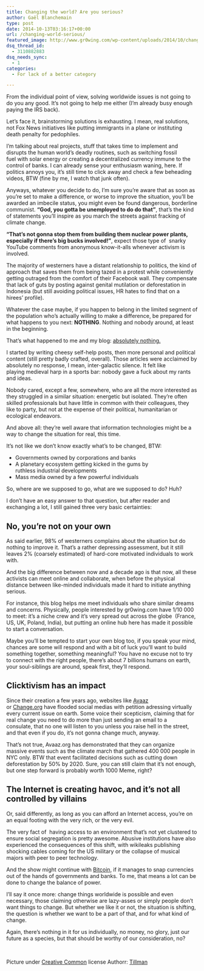 ```yaml
---
title: Changing the world? Are you serious?
author: Gaël Blanchemain
type: post
date: 2014-10-13T03:16:17+00:00
url: /changing-world-serious/
featured_image: http://www.gr0wing.com/wp-content/uploads/2014/10/changer-le-monde-.jpg
dsq_thread_id:
  - 3110882883
dsq_needs_sync:
  - 1
categories:
  - For lack of a better category

---
```

From the individual point of view, solving worldwide issues is not going to do you any good. It&#8217;s not going to help me either (I&#8217;m already busy enough paying the IRS back).

Let&#8217;s face it, brainstorming solutions is exhausting. I mean, real solutions, not Fox News initiatives like putting immigrants in a plane or instituting death penalty for pedophiles.

I&#8217;m talking about real projects, stuff that takes time to implement and disrupts the human world&#8217;s deadly routines, such as switching fossil fuel with solar energy or creating a decentralized currency immune to the control of banks. I can already sense your enthusiasm waning, here. If politics annoys you, it&#8217;s still time to click away and check a few beheading videos, BTW (fine by me, I watch that junk often).

Anyways, whatever you decide to do, I&#8217;m sure you&#8217;re aware that as soon as you&#8217;re set to make a difference, or worse to improve the situation, you&#8217;ll be awarded an imbecile status, you might even be found dangerous, borderline communist. **&#8220;God, you gotta be unemployed to do do that&#8221;**, that&#8217;s the kind of statements you&#8217;ll inspire as you march the streets against fracking of climate change.

**&#8220;That&#8217;s not gonna stop them from building them nuclear power plants, especially if there&#8217;s big bucks involved!&#8221;**, expect those type of  snarky YouTube comments from anonymous know-it-alls whenever activism is involved.

The majority of westerners have a distant relationship to politics, the kind of approach that saves them from being tazed in a protest while conveniently getting outraged from the comfort of their Facebook wall. They compensate that lack of guts by posting against genital mutilation or deforestation in Indonesia (but still avoiding political issues, HR hates to find that on a hirees&#8217; profile).

Whatever the case maybe, if you happen to belong in the limited segment of the population who&#8217;s actually willing to make a difference, be prepared for what happens to you next: **NOTHING**. Nothing and nobody around, at least in the beginning.

That&#8217;s what happened to me and my blog: <span style="text-decoration: underline;">absolutely nothing.</span>

I started by writing cheesy self-help posts, then more personal and political content (still pretty badly crafted, overall). Those articles were acclaimed by absolutely no response, I mean, inter-galactic silence. It felt like playing medieval harp in a sports bar: nobody gave a fuck about my rants and ideas.

Nobody cared, except a few, somewhere, who are all the more interested as they struggled in a similar situation: energetic but isolated. They&#8217;re often skilled professionals but have little in common with their colleagues, they like to party, but not at the expense of their political, humanitarian or ecological endeavors.

And above all: they&#8217;re well aware that information technologies might be a way to change the situation for real, this time.

It&#8217;s not like we don&#8217;t know exactly what&#8217;s to be changed, BTW:

  * Governments owned by corporations and banks
  * A planetary ecosystem getting kicked in the gums by ruthless industrial developments
  * Mass media owned by a few powerful individuals

So, where are we supposed to go, what are we supposed to do? Huh?

I don&#8217;t have an easy answer to that question, but after reader and exchanging a lot, I still gained three very basic certainties:

## No, you&#8217;re not on your own

As said earlier, 98% of westerners complains about the situation but do nothing to improve it. That&#8217;s a rather depressing assessment, but it still leaves 2% (coarsely estimated) of hard-core motivated individuals to work with.

And the big difference between now and a decade ago is that now, all these activists can meet online and collaborate, when before the physical distance between like-minded individuals made it hard to initiate anything serious.

For instance, this blog helps me meet individuals who share similar dreams and concerns. Physically, people interested by gr0wing.com have 1/10 000 to meet: it&#8217;s a niche crew and it&#8217;s very spread out across the globe  (France, US, UK, Poland, India), but putting an online hub here has made it possible to start a conversation.

Maybe you&#8217;ll be tempted to start your own blog too, if you speak your mind, chances are some will respond and with a bit of luck you&#8217;ll want to build something together, something meaningful? You have no excuse not to try to connect with the right people, there&#8217;s about 7 billions humans on earth, your soul-siblings are around, speak first, they&#8217;ll respond.

## Clicktivism has an impact

Since their creation a few years ago, websites like <a href="https://secure.avaaz.org/fr/" target="_blank">Avaaz</a> or <a href="https://www.change.org/?lang=fr" target="_blank">Change.org</a> have flooded social medias with petition adressing virtually every current issue on earth. Some voice their scepticism, claiming that for real change you need to do more than just sending an email to a consulate, that no one will listen to you unless you raise hell in the street, and that even if you do, it&#8217;s not gonna change much, anyway.

That&#8217;s not true, Avaaz.org has demonstrated that they can organize massive events such as the climate march that gathered 400 000 people in NYC only. BTW that event facilitated decisions such as cutting down deforestation by 50% by 2020. Sure, you can still claim that it&#8217;s not enough, but one step forward is probably worth 1000 Meme, right?

## The Internet is creating havoc, and it&#8217;s not all controlled by villains

Or, said differently, as long as you can afford an Internet access, you&#8217;re on an equal footing with the very rich, or the very evil.

The very fact of  having access to an environment that&#8217;s not yet clustered to ensure social segregation is pretty awesome. Abusive institutions have also experienced the consequences of this shift, with wikileaks publishing shocking cables coming for the US military or the collapse of musical majors with peer to peer technology.

And the show might continue with <a title="What the hell is Bitcoin?" href="http://www.gr0wing.com/hell-bitcoin/" target="_blank">Bitcoin</a>, if it manages to snap currencies out of the hands of governments and banks. To me, that means a lot can be done to change the balance of power.

I&#8217;ll say it once more: change things worldwide is possible and even necessary, those claiming otherwise are lazy-asses or simply people don&#8217;t want things to change. But whether we like it or not, the situation is shifting, the question is whether we want to be a part of that, and for what kind of change.

Again, there&#8217;s nothing in it for us individually, no money, no glory, just our future as a species, but that should be worthy of our consideration, no?

&nbsp;

Picture under <a href="http://creativecommons.org/licenses/by/2.0/" target="_blank">Creative Common</a> license Authorr: <a href="http://commons.wikimedia.org/wiki/User:Tillman" target="_blank">Tillman</a>